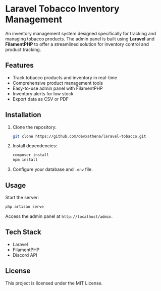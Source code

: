 # Laravel Tobacco Inventory Management

An inventory management system designed specifically for tracking and managing tobacco products. The admin panel is built using **Laravel** and **FilamentPHP** to offer a streamlined solution for inventory control and product tracking.

## Features
- Track tobacco products and inventory in real-time
- Comprehensive product management tools
- Easy-to-use admin panel with FilamentPHP
- Inventory alerts for low stock
- Export data as CSV or PDF

## Installation
1. Clone the repository:
    ```bash
    git clone https://github.com/devxathena/laravel-tobacco.git
    ```
2. Install dependencies:
    ```bash
    composer install
    npm install
    ```
3. Configure your database and `.env` file.

## Usage
Start the server:
```bash
php artisan serve
```
Access the admin panel at `http://localhost/admin`.

## Tech Stack
- Laravel
- FilamentPHP
- Discord API
## License
This project is licensed under the MIT License.

